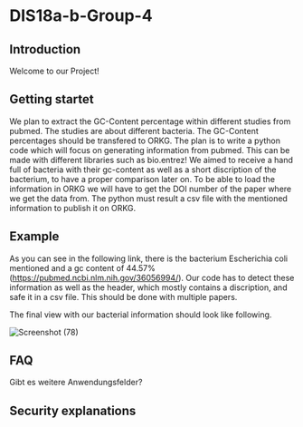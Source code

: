 # DIS18a-b-Group-4

## Introduction

Welcome to our Project! 

## Getting startet

We plan to extract the GC-Content percentage within different studies from pubmed. The studies are about different bacteria. The GC-Content percentages should be transfered to ORKG.
The plan is to write a python code which will focus on generating information from pubmed. This can be made with different libraries such as bio.entrez! We aimed to receive a hand full of bacteria with their gc-content as well as a short discription of the bacterium, to have a proper comparison later on. To be able to load the information in ORKG we will have to get the DOI number of the paper where we get the data from.
The python must result a csv file with the mentioned information to publish it on ORKG.

## Example

As you can see in the following link, there is the bacterium Escherichia coli mentioned and a gc content of 44.57% (https://pubmed.ncbi.nlm.nih.gov/36056994/).
Our code has to detect these information as well as the header, which mostly contains a discription, and safe it in a csv file. This should be done with multiple papers.

The final view with our bacterial information should look like following.

![Screenshot (78)](https://user-images.githubusercontent.com/92676445/211535772-5914cef3-9a17-4fe9-b126-e0866422b9b6.png)

## FAQ
Gibt es weitere Anwendungsfelder?

## Security explanations


